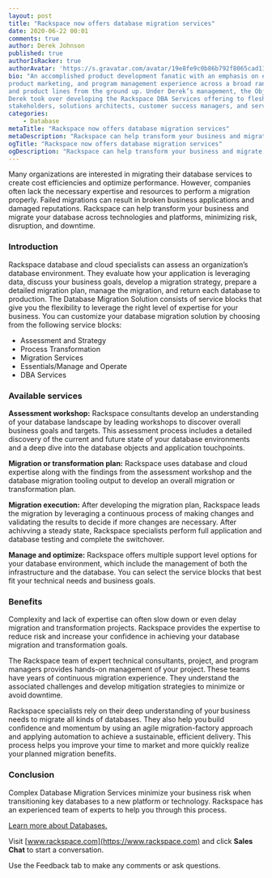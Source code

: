 ```yaml
---
layout: post
title: "Rackspace now offers database migration services"
date: 2020-06-22 00:01
comments: true
author: Derek Johnson
published: true
authorIsRacker: true
authorAvatar: 'https://s.gravatar.com/avatar/19e8fe9c0b86b792f8065cad11364cf7'
bio: "An accomplished product development fanatic with an emphasis on execution, Derek has significant product management,
product marketing, and program management experience across a broad range of industries with a track record for growing businesses
and product lines from the ground up. Under Derek’s management, the ObjectRocket MongoDB and Redis offering grew extensively. In 2019,
Derek took over developing the Rackspace DBA Services offering to flesh out the capabilities while working side by side with sales
stakeholders, solutions architects, customer success managers, and service delivery engineers."
categories:
    - Database
metaTitle: "Rackspace now offers database migration services"
metaDescription: "Rackspace can help transform your business and migrate your database across technologies and platforms, minimizing risk, disruption, and downtime."
ogTitle: "Rackspace now offers database migration services"
ogDescription: "Rackspace can help transform your business and migrate your database across technologies and platforms, minimizing risk, disruption, and downtime."
---
```


Many organizations are interested in migrating their database services to create cost efficiencies and optimize performance.
However, companies often lack the necessary expertise and resources to perform a migration properly. Failed migrations can result in
broken business applications and damaged reputations. Rackspace can help transform your business and migrate your database across
technologies and platforms, minimizing risk, disruption, and downtime.

<!-- more -->

### Introduction

Rackspace database and cloud specialists can assess an organization’s database environment. They evaluate how your
application is leveraging data, discuss your business goals, develop a migration strategy, prepare a detailed migration
plan, manage the migration, and return each database to production.
The Database Migration Solution consists of service blocks that give you the flexibility to leverage the right level of
expertise for your business. You can customize your database migration solution by choosing from the following service blocks:

- Assessment and Strategy
- Process Transformation
- Migration Services
- Essentials/Manage and Operate
- DBA Services

### Available services

**Assessment workshop:** Rackspace consultants develop an understanding of your database landscape by leading workshops to discover
overall business goals and targets. This assessment process includes a detailed discovery of the current and future state of your
database environments and a deep dive into the database objects and application touchpoints.

**Migration or transformation plan:** Rackspace uses database and cloud expertise along with the findings from the assessment workshop
and the database migration tooling output to develop an overall migration or transformation plan.

**Migration execution:** After developing the migration plan, Rackspace leads the migration by leveraging a continuous process of making
changes and validating the results to decide if more changes are necessary. After achivving a steady state, Rackspace specialists
perform full application and database testing and complete the switchover.

**Manage and optimize:** Rackspace offers multiple support level options for your database environment, which include the  management of both the infrastructure and the database. You can select the service blocks that best fit your technical needs and business goals.

### Benefits

Complexity and lack of expertise can often slow down or even delay migration and transformation projects. Rackspace provides the expertise
to reduce risk and increase your confidence in achieving your database migration and transformation goals.

The Rackspace team of expert technical consultants, project, and program managers provides hands-on management of your project. These
teams have years of continuous migration experience. They understand the associated challenges and develop mitigation strategies to
minimize or avoid downtime. 

Rackspace specialists rely on their deep understanding of your business needs to migrate all kinds of databases.
They also help you build confidence and momentum by using an agile migration-factory approach and applying automation to achieve a sustainable, efficient delivery. This process helps you improve your time to market and more quickly realize your planned migration benefits.


### Conclusion

Complex Database Migration Services minimize your business risk when transitioning key databases to a new platform or technology.
Rackspace has an experienced team of experts to help you through this process.

<a class="cta blue" id="cta" href="https://www.rackspace.com/dba-services">Learn more about Databases.</a>

Visit [www.rackspace.com](https://www.rackspace.com) and click **Sales Chat**
to start a conversation.

Use the Feedback tab to make any comments or ask questions.

